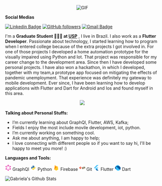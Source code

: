 <!-- <p align="center">
<img align="center" alt="GIF" src="https://media.giphy.com/media/xUPGcEliCc7bETyfO8/giphy.gif" />
</p> -->

<p align="center">
<img align="center" alt="GIF" src="https://media.giphy.com/media/1KrM2hhDN3dgk/giphy.gif" />
</p>

**Social Medias** 

[![Linkedin Badge](https://img.shields.io/badge/-Gabriela%20Santos-blue?style=social&logo=Linkedin&logoColor=blue&link=https://www.linkedin.com/in/gabriela-pereira-dos-santos-472365139/)](https://www.linkedin.com/in/gabriela-pereira-dos-santos-472365139/)   [![GitHub followers](https://img.shields.io/github/followers/dartgirl?label=Follow&style=social)](https://github.com/ggsant/?tab=follow)   [![Gmail Badge](https://img.shields.io/badge/-gabriela.pereira.santos-c14438?style=social&logo=Gmail&logoColor=red&link=mailto:gabriela.pereira.santos@usp.br)](mailto:gabriela.pereira.santos@usp.br) 


I'm a **Graduate Student 👨🏽‍💼 at [USP](https://www5.usp.br/)** , I live in Brazil. I also work as a **Flutter Developer**. Passionate about technology, I started learning how to program when I entered college because of the extra projects I got involved in. For one of those projects I developed a home automation prototype for the visually impaired using Python and Iot. That project was responsible for my career change to the development area. Since then I have developed some personal projects. I have also won a hackathon, in which I developed, together with my team,a prototype app focused on mitigating the effects of pandemic unemployment. That experience was definitely my gateway to mobile development. Ever since, I have been learning how to develop applications with Flutter and Dart for Android and Ios and found myself in this area.


<p align="center">
  <img alig src="https://github-profile-trophy.vercel.app/?username=ggsant&column=6&rank=SSS,SS,S,AAA,AA,A,B,C" />
</p>


**Talking about Personal Stuffs:** 

- I’m currently learning about GraphQl, Flutter, AWS, Kafka;
- Fields I enjoy the most include movile development, iot, python.
- I’m currently working on something cool.
- Ask me about anything, I am happy to help;
- I love connecting with different people so if you want to say hi, I'll be happy to meet you more! :)

**Languages and Tools:** 

<code><img height="20" src="https://raw.githubusercontent.com/github/explore/5c058a388828bb5fde0bcafd4bc867b5bb3f26f3/topics/graphql/graphql.png"></code> GraphQl <code><img height="20" src="https://raw.githubusercontent.com/github/explore/80688e429a7d4ef2fca1e82350fe8e3517d3494d/topics/python/python.png"></code> Python
<code><img height="20" src="https://raw.githubusercontent.com/github/explore/80688e429a7d4ef2fca1e82350fe8e3517d3494d/topics/firebase/firebase.png"></code> Firebase
<code><img height="20" src="https://raw.githubusercontent.com/github/explore/80688e429a7d4ef2fca1e82350fe8e3517d3494d/topics/git/git.png"></code> Git
<code><img height="20" src="https://raw.githubusercontent.com/github/explore/80688e429a7d4ef2fca1e82350fe8e3517d3494d/topics/flutter/flutter.png"></code> Flutter
<code><img height="20" src="https://raw.githubusercontent.com/github/explore/80688e429a7d4ef2fca1e82350fe8e3517d3494d/topics/dart/dart.png"></code> Dart

<!-- <code><img height="20" src="https://raw.githubusercontent.com/github/explore/80688e429a7d4ef2fca1e82350fe8e3517d3494d/topics/docker/docker.png"></code> Docker -->


![Gabriela's Github Stats](https://github-readme-stats.vercel.app/api?username=ggsant&show_icons=true&theme=dracula)



